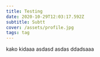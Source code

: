 ```yaml
---
title: Testing
date: 2020-10-29T12:03:17.592Z
subtitle: Subtt
cover: /assets/profile.jpg
tags: tag
---
```

kako kidaaa asdasd asdas ddadsaaa